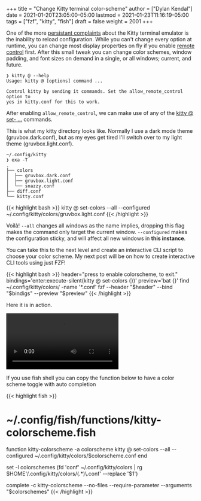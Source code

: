 +++
title = "Change Kitty terminal color-scheme"
author = ["Dylan Kendal"]
date = 2021-01-20T23:05:00-05:00
lastmod = 2021-01-23T11:16:19-05:00
tags = ["fzf", "kitty", "fish"]
draft = false
weight = 2001
+++

One of the more [persistant complaints](https://github.com/kovidgoyal/kitty/issues?q=is%3Aissue+reload+config) about the Kitty terminal emulator is the
inability to reload configuration. While you can't change every
option at runtime, you can change most display properties on fly if
you enable [remote control](https://sw.kovidgoyal.net/kitty/remote-control.html?highlight=remote%20control) first. After this small tweak you can
change color schemes, window padding, and font sizes on demand in
a single, or all windows; current, and future.

```text
❯ kitty @ --help
Usage: kitty @ [options] command ...

Control kitty by sending it commands. Set the allow_remote_control option to
yes in kitty.conf for this to work.
```

After enabling `allow_remote_control`, we can make use of any of
the [kitty @ set-<cmd> ...](https://sw.kovidgoyal.net/kitty/remote-control.html#kitty-set-colors) commands.

This is what my kitty directory looks like. Normally I use a dark
mode theme (gruvbox.dark.conf), but as my eyes get tired I'll
switch over to my light theme (gruvbox.light.conf).

```text
~/.config/kitty
❯ exa -T
.
├── colors
│  ├── gruvbox.dark.conf
│  ├── gruvbox.light.conf
│  └── snazzy.conf
├── diff.conf
└── kitty.conf
```

{{< highlight bash >}}
kitty @ set-colors --all --configured ~/.config/kitty/colors/gruvbox.light.conf
{{< /highlight >}}

Voilà! `--all` changes all windows as the name implies, dropping
this flag makes the command only target the current window.
`--configured` makes the configuration sticky, and will affect all
new windows in ****this instance****.

You can take this to the next level and create an interactive
CLI script to choose your color scheme. My next post will be on how to
create interactive CLI tools using just FZF!

{{< highlight bash >}}
header="press <enter> to enable colorscheme, <C-c> to exit."
bindings='enter:execute-silent(kitty @ set-colors {})'
preview='bat {}'
find ~/.config/kitty/colors/ -name '*.conf'
    fzf --header "$header" --bind "$bindigs" --preview "$preview"
{{< /highlight >}}

Here it is in action.

<video controls src="/video/1fe86b9a71474352-kitty-fzf-colorscheme-change.webm">
</video>

If you use fish shell you can copy the function below to have a color
scheme toggle with auto completion

{{< highlight fish >}}
# ~/.config/fish/functions/kitty-colorscheme.fish
function kitty-colorscheme -a colorscheme
  kitty @ set-colors --all --configured ~/.config/kitty/colors/$colorscheme.conf
end

set -l colorschemes (fd 'conf' ~/.config/kitty/colors | rg $HOME'/.config/kitty/colors/(.*)\.conf' --replace '$1')

complete -c kitty-colorscheme --no-files --require-parameter --arguments "$colorschemes"
{{< /highlight >}}
